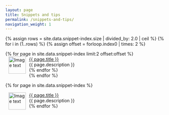 ```yaml
---
layout: page
title: Snippets and tips
permalink: /snippets-and-tips/
navigation_weight: 1
---
```


{% assign rows = site.data.snippet-index.size | divided_by: 2.0 | ceil %}
{% for i in (1..rows) %}
  {% assign offset = forloop.index0 | times: 2 %}
  <div>
    {% for page in site.data.snippet-index limit:2 offset:offset %}
        <div class="boxed_page">
            <div>
              <img src="{{ page.image }}" alt="Image text" style="margin: 0px 10px" width="54" height="54" align="left"/>
            </div>
            <div>
              <a href="{{ page.url }}">{{ page.title }}</a><br>
              {{ page.description }}
              <br>
            </div>
        <div>
    {% endfor %}
  </div>
{% endfor %}

{% for page in site.data.snippet-index %}
  <div class="boxed_page">
    <div>
      <img src="{{ page.image }}" alt="Image text" style="margin: 0px 10px" width="54" height="54" align="left"/>
    </div>
    <div>
      <a href="{{ page.url }}">{{ page.title }}</a><br>
      {{ page.description }}
      <br>
    </div>
  </div>
{% endfor %}
<br><br>
